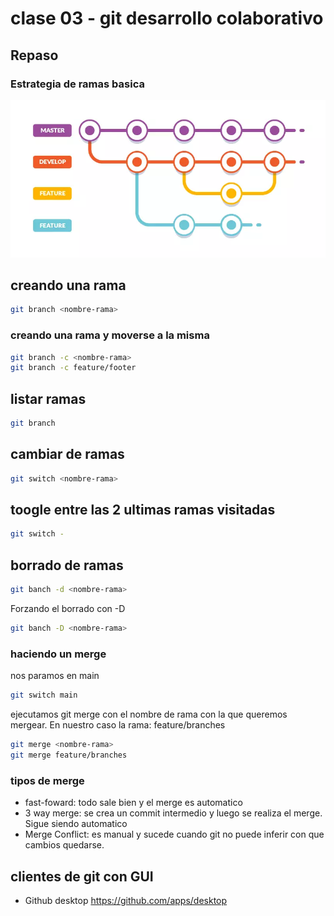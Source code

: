 # clase 03 - git desarrollo colaborativo

## Repaso

### Estrategia de ramas basica
![estructuras-ramas](_ref/estrategiaBranches.webp)

## creando una rama

```sh
git branch <nombre-rama>
```

### creando una rama y moverse a la misma

```sh
git branch -c <nombre-rama>
git branch -c feature/footer
```
## listar ramas

```sh
git branch
```

## cambiar de ramas

```sh
git switch <nombre-rama>
```

## toogle entre las 2 ultimas ramas visitadas

```sh
git switch -
```
## borrado de ramas

```sh
git banch -d <nombre-rama>
```
Forzando el borrado con -D
```sh
git banch -D <nombre-rama>
```

### haciendo un merge

nos paramos en main
```sh
git switch main
```

ejecutamos git merge con el nombre de rama con la que queremos mergear. En nuestro caso la rama: feature/branches
```sh
git merge <nombre-rama>
git merge feature/branches
```

### tipos de merge

* fast-foward: todo sale bien y el merge es automatico
* 3 way merge: se crea un commit intermedio y luego se realiza el merge. Sigue siendo automatico
* Merge Conflict: es manual y sucede cuando git no puede inferir con que cambios quedarse.

## clientes de git con GUI

* Github desktop <https://github.com/apps/desktop>

